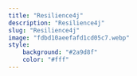 ```yaml
---
title: "Resilience4j"
description: "Resilience4j"
slug: "Resilience4j"
image: "fdbd10aeefafd1cd05c7.webp"
style:
    background: "#2a9d8f"
    color: "#fff"
---
```

